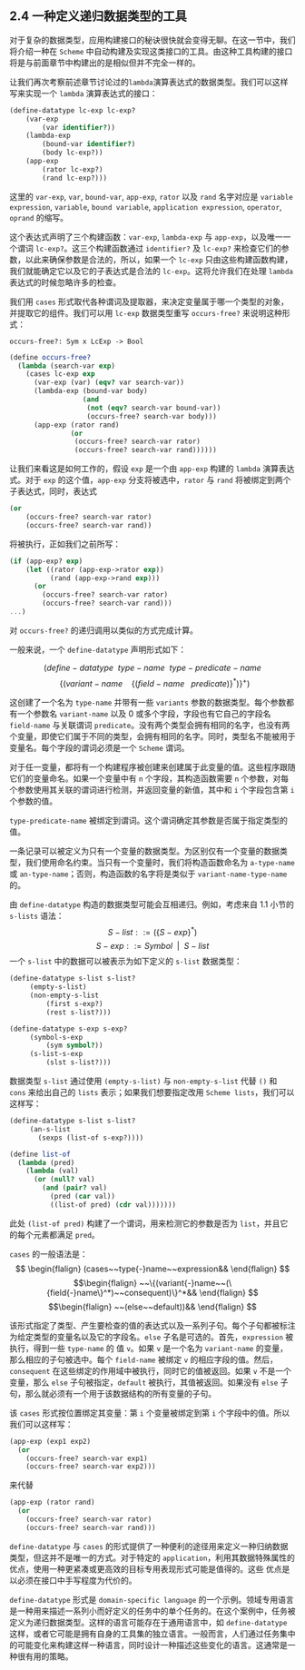 ## 2.4 一种定义递归数据类型的工具

对于复杂的数据类型，应用构建接口的秘诀很快就会变得无聊。在这一节中，我们将介绍一种在 `Scheme` 中自动构建及实现这类接口的工具。由这种工具构建的接口将是与前面章节中构建出的是相似但并不完全一样的。

让我们再次考察前述章节讨论过的`lambda`演算表达式的数据类型。我们可以这样写来实现一个 `lambda` 演算表达式的接口：

```scheme
(define-datatype lc-exp lc-exp?
	(var-exp
		(var identifier?))
	(lambda-exp
		(bound-var identifier?)
		(body lc-exp?))
	(app-exp
		(rator lc-exp?)
		(rand lc-exp?)))
```

这里的 `var-exp`, `var`, `bound-var`, `app-exp`, `rator` 以及 `rand` 名字对应是 `variable expression`, `variable`, `bound variable`, `application expression`, `operator`, `oprand` 的缩写。

这个表达式声明了三个构建函数：`var-exp`, `lambda-exp` 与 `app-exp`，以及唯一一个谓词 `lc-exp?`。这三个构建函数通过 `identifier?` 及 `lc-exp?` 来检查它们的参数，以此来确保参数是合法的，所以，如果一个 `lc-exp` 只由这些构建函数构建，我们就能确定它以及它的子表达式是合法的 `lc-exp`。这将允许我们在处理 `lambda` 表达式的时候忽略许多的检查。

我们用 `cases` 形式取代各种谓词及提取器，来决定变量属于哪一个类型的对象，并提取它的组件。我们可以用 `lc-exp` 数据类型重写 `occurs-free?` 来说明这种形式：

`occurs-free?: Sym x LcExp -> Bool`
```scheme
(define occurs-free?
  (lambda (search-var exp)
    (cases lc-exp exp
      (var-exp (var) (eqv? var search-var))
      (lambda-exp (bound-var body)
                  (and
                   (not (eqv? search-var bound-var))
                   (occurs-free? search-var body)))
      (app-exp (rator rand)
               (or
                (occurs-free? search-var rator)
                (occurs-free? search-var rand))))))
```
让我们来看这是如何工作的，假设 `exp` 是一个由 `app-exp` 构建的 `lambda` 演算表达式。对于 `exp` 的这个值，`app-exp` 分支将被选中，`rator` 与 `rand` 将被绑定到两个子表达式，同时，表达式
```scheme
(or
	(occurs-free? search-var rator)
	(occurs-free? search-var rand))
```
将被执行，正如我们之前所写：
```scheme
(if (app-exp? exp)
	(let ((rator (app-exp->rator exp))
		  (rand (app-exp->rand exp)))
	  (or
		(occurs-free? search-var rator)
		(occurs-free? search-var rand)))
...)
```

对 `occurs-free?` 的递归调用以类似的方式完成计算。

一般来说，一个 `define-datatype` 声明形式如下：

$$
(define{-}datatype ~~ type{-}name ~~ type{-}predicate{-}name
$$
$$
~~
	\{(variant{-}name~~~~\{(field{-}name~~~predicate)\}^*)\}^+)
$$

这创建了一个名为 `type-name` 并带有一些 `variants` 参数的数据类型。每个参数都有一个参数名 `variant-name` 以及 0 或多个字段，字段也有它自己的字段名 `field-name` 与关联谓词 `predicate`。没有两个类型会拥有相同的名字，也没有两个变量，即使它们属于不同的类型，会拥有相同的名字。同时，类型名不能被用于变量名。每个字段的谓词必须是一个 `Scheme` 谓词。

对于任一变量，都将有一个构建程序被创建来创建属于此变量的值。这些程序跟随它们的变量命名。如果一个变量中有 `n` 个字段，其构造函数需要 `n` 个参数，对每个参数使用其关联的谓词进行检测，并返回变量的新值，其中和 `i` 个字段包含第 `i` 个参数的值。

`type-predicate-name` 被绑定到谓词。这个谓词确定其参数是否属于指定类型的值。

一条记录可以被定义为只有一个变量的数据类型。为区别仅有一个变量的数据类型，我们使用命名约束。当只有一个变量时，我们将构造函数命名为 `a-type-name` 或 `an-type-name`；否则，构造函数的名字将是类似于 `variant-name-type-name` 的。

由 `define-datatype` 构造的数据类型可能会互相递归。例如，考虑来自 1.1 小节的 `s-lists` 语法：
$$
S{-}list ::=(\{S{-}exp\}^*)
$$
$$
S{-}exp ::= Symbol ~~|~~ S{-}list
$$
一个 `s-list` 中的数据可以被表示为如下定义的 `s-list` 数据类型：

```scheme
(define-datatype s-list s-list?
	 (empty-s-list)
	 (non-empty-s-list
		 (first s-exp?)
		 (rest s-list?)))

(define-datatype s-exp s-exp?
	 (symbol-s-exp
		 (sym symbol?))
	 (s-list-s-exp
		 (slst s-list?)))
```

数据类型 `s-list` 通过使用 `(empty-s-list)` 与 `non-empty-s-list` 代替 `()` 和 `cons` 来给出自己的 `lists` 表示；如果我们想要指定改用 `Scheme lists`，我们可以这样写：

```scheme
(define-datatype s-list s-list?
	 (an-s-list
	   (sexps (list-of s-exp?))))

(define list-of
  (lambda (pred)
    (lambda (val)
      (or (null? val)
        (and (pair? val)
          (pred (car val))
          ((list-of pred) (cdr val)))))))
```

此处 `(list-of pred)` 构建了一个谓词，用来检测它的参数是否为 `list`，并且它的每个元素都满足 `pred`。

`cases` 的一般语法是：
$$
\begin{flalign}
(cases~~type{-}name~~expression&&
\end{flalign}
$$
$$\begin{flalign}
~~\{(variant{-}name~~(\{field{-}name\}^*)~~consequent)\}^*&&
\end{flalign}
$$
$$\begin{flalign}
~~(else~~default))&&
\end{flalign}
$$

该形式指定了类型、产生要检查的值的表达式以及一系列子句。每个子句都被标注为给定类型的变量名以及它的字段名。`else` 子名是可选的。首先，`expression` 被执行，得到一些 `type-name` 的 值 `v`。如果 `v` 是一个名为 `variant-name` 的变量，那么相应的子句被选中。每个 `field-name` 被绑定 `v` 的相应字段的值。然后，`consequent` 在这些绑定的作用域中被执行，同时它的值被返回。如果  `v` 不是一个变量，那么 `else` 子句被指定，`default` 被执行，其值被返回。如果没有 `else` 子句，那么就必须有一个用于该数据结构的所有变量的子句。

该 `cases` 形式按位置绑定其变量：第 `i` 个变量被绑定到第 `i` 个字段中的值。所以我们可以这样写：

```scheme
(app-exp (exp1 exp2)
  (or
    (occurs-free? search-var exp1)
    (occurs-free? search-var exp2)))
```

来代替

```scheme
(app-exp (rator rand)
  (or
    (occurs-free? search-var rator)
    (occurs-free? search-var rand)))
```

`define-datatype` 与 `cases` 的形式提供了一种便利的途径用来定义一种归纳数据类型，但这并不是唯一的方式。对于特定的 `application`，利用其数据特殊属性的优点，使用一种更紧凑或更高效的目标专用表现形式可能是值得的。这些 优点是以必须在接口中手写程度为代价的。

`define-datatype` 形式是 `domain-specific language` 的一个示例。领域专用语言是一种用来描述一系列小而好定义的任务中的单个任务的。在这个案例中，任务被定义为递归数据类型。这样的语言可能存在于通用语言中，如 `define-datatype` 这样，或者它可能是拥有自身的工具集的独立语言。一般而言，人们通过任务集中的可能变化来构建这样一种语言，同时设计一种描述这些变化的语言。这通常是一种很有用的策略。